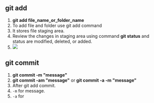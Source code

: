 ## git add  
1. **git add file_name_or_folder_name** 
2. To add file and folder use git add command 
3. It stores file staging area.  
4. Review the changes in staging area using command **git status** and status are modified, deleted, or added.  
5. ![](https://res.cloudinary.com/practicaldev/image/fetch/s--Si7ksd-d--/c_limit%2Cf_auto%2Cfl_progressive%2Cq_auto%2Cw_880/https://cdn-images-1.medium.com/max/800/1%2AdiRLm1S5hkVoh5qeArND0Q.png)   


 
## git commit   
1. **git commit -m "message"**   
2. **git commit -am "message"** or **git commit -a -m "message"**  
3. After git add commit.
4. `-m` for message.   
5. `-a` for  